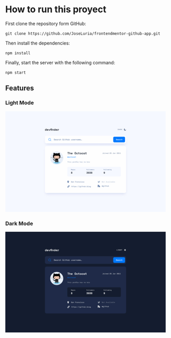# How to run this proyect

First clone the repository form GitHub:
```
git clone https://github.com/JoseLuria/frontendmentor-github-app.git
```

Then install the dependencies:
```
npm install
```

Finally, start the server with the following command:
```
npm start
```
## Features

### Light Mode
![Light Mode](./public/DesktopLight.jpg)

### Dark Mode
![Dark Mode](./public/DesktopDark.jpg)
